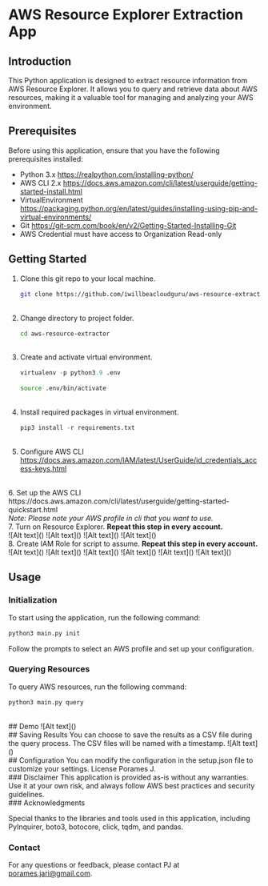 # AWS Resource Explorer Extraction App

## Introduction

This Python application is designed to extract resource information from AWS Resource Explorer. It allows you to query and retrieve data about AWS resources, making it a valuable tool for managing and analyzing your AWS environment.

## Prerequisites

Before using this application, ensure that you have the following prerequisites installed:

- Python 3.x
    https://realpython.com/installing-python/
- AWS CLI 2.x
    https://docs.aws.amazon.com/cli/latest/userguide/getting-started-install.html
- VirtualEnvironment
    https://packaging.python.org/en/latest/guides/installing-using-pip-and-virtual-environments/
- Git
    https://git-scm.com/book/en/v2/Getting-Started-Installing-Git
- AWS Credential must have access to Organization Read-only
  <br />
## Getting Started
1. Clone this git repo to your local machine.
    ``` bash
    git clone https://github.com/iwillbeacloudguru/aws-resource-extractor.git
    ```
    <br />
2. Change directory to project folder.
    ``` bash
    cd aws-resource-extractor
    ```
    <br />
3. Create and activate virtual environment.
    ``` Python
    virtualenv -p python3.9 .env
    ```
    ``` Bash
    source .env/bin/activate
    ```
    <br />
4. Install required packages in virtual environment.
    ``` Python
    pip3 install -r requirements.txt
    ```
    <br />
5. Configure AWS CLI
    https://docs.aws.amazon.com/IAM/latest/UserGuide/id_credentials_access-keys.html
<br />
6. Set up the AWS CLI
    https://docs.aws.amazon.com/cli/latest/userguide/getting-started-quickstart.html
<br />
    <i>Note: Please note your AWS profile in cli that you want to use.</i>
<br />
7. Turn on Resource Explorer. <b>Repeat this step in every account.</b></br >
    ![Alt text](<assets/CleanShot 2567-01-11 at 19.42.23@2x.png>)
    ![Alt text](<assets/CleanShot 2567-01-11 at 19.43.55@2x.png>)
    ![Alt text](<assets/CleanShot 2567-01-11 at 19.47.50@2x.png>)
    ![Alt text](<assets/CleanShot 2567-01-11 at 19.50.05@2x.png>)
    <br />
8. Create IAM Role for script to assume. <b>Repeat this step in every account.</b></br >
    ![Alt text](<assets/CleanShot 2567-01-11 at 19.51.49@2x.png>)
    ![Alt text](<assets/CleanShot 2567-01-11 at 19.52.57@2x.png>)
    ![Alt text](<assets/CleanShot 2567-01-11 at 19.53.48@2x.png>)
    ![Alt text](<assets/CleanShot 2567-01-11 at 19.57.43@2x.png>)
    ![Alt text](<assets/CleanShot 2567-01-11 at 20.03.07@2x.png>)
    ![Alt text](<assets/CleanShot 2567-01-11 at 20.04.35@2x.png>)
    <br />


## Usage

### Initialization
To start using the application, run the following command:

``` bash
python3 main.py init
```
Follow the prompts to select an AWS profile and set up your configuration.
<br />
### Querying Resources
To query AWS resources, run the following command:
``` bash
python3 main.py query
```
<br />
## Demo
![Alt text](<assets/CleanShot 2567-01-08 at 12.02.08.gif>)
<br />
## Saving Results
You can choose to save the results as a CSV file during the query process. The CSV files will be named with a timestamp.
![Alt text](<assets/CleanShot 2567-01-08 at 12.26.02@2x.png>)
<br />
## Configuration
You can modify the configuration in the setup.json file to customize your settings.
License
Porames J.
<!-- This application is open-source and available under the MIT License. -->
<br />
### Disclaimer
This application is provided as-is without any warranties. Use it at your own risk, and always follow AWS best practices and security guidelines.
<br />
### Acknowledgments

Special thanks to the libraries and tools used in this application, including PyInquirer, boto3, botocore, click, tqdm, and pandas.
<br />
### Contact

For any questions or feedback, please contact PJ at porames.jari@gmail.com.
